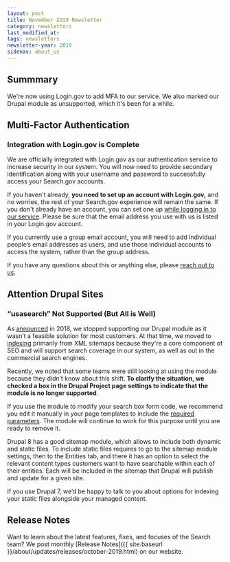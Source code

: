 ```yaml
---
layout: post
title: November 2019 Newsletter
category: newsletters
last_modified_at: 
tags: newsletters
newsletter-year: 2019
sidenav: about_us
---
```


## Summmary

We're now using Login.gov to add MFA to our service. We also marked our Drupal module as unsupported, which it's been for a while.

## Multi-Factor Authentication

### Integration with Login.gov is Complete

We are officially integrated with Login.gov as our authentication service to increase security in our system. You will now need to provide secondary identification along with your username and password to successfully access your Search.gov accounts.

If you haven't already, **you need to set up an account with Login.gov,** and no worries, the rest of your Search.gov experience will remain the same. If you don't already have an account, you can set one up <a href="https://search.usa.gov/login?utm_campaign=Search.gov%20Newsletter&amp;utm_source=hs_email&amp;utm_medium=email&amp;_hsenc=p2ANqtz-_LkFD_kPta_wIsJy28mibrFgKkjTfZCS4vJXdrD8Hi3wfx3MBxq7UrsucbNvIsohR16Q8l">while logging in to our service</a>. Please be sure that the email address you use with us is listed in your Login.gov account.

If you currently use a group email account, you will need to add individual people’s email addresses as users, and use those individual accounts to access the system, rather than the group address.

If you have any questions about this or anything else, please <a href="mailto:search@support.digitalgov.gov">reach out to us</a>.

## Attention Drupal Sites

### “usasearch” Not Supported (But All is Well)

As <a href="https://search.gov/blog/six-months-in.html?utm_campaign=Search.gov%20Newsletter&amp;utm_source=hs_email&amp;utm_medium=email&amp;_hsenc=p2ANqtz-_LkFD_kPta_wIsJy28mibrFgKkjTfZCS4vJXdrD8Hi3wfx3MBxq7UrsucbNvIsohR16Q8l">announced</a> in 2018, we stopped supporting our Drupal module as it wasn’t a feasible solution for most customers. At that time, we moved to <a href="https://search.gov/manual/indexing-with-searchgov.html?utm_campaign=Search.gov%20Newsletter&amp;utm_source=hs_email&amp;utm_medium=email&amp;_hsenc=p2ANqtz-_LkFD_kPta_wIsJy28mibrFgKkjTfZCS4vJXdrD8Hi3wfx3MBxq7UrsucbNvIsohR16Q8l">indexing</a> primarily from XML sitemaps because they're a core component of SEO and will support search coverage in our system, as well as out in the commercial search engines.

Recently, we noted that some teams were still looking at using the module because they didn’t know about this shift. **To clarify the situation, we checked a box in the Drupal Project page settings to indicate that the module is no longer supported**.

If you use the module to modify your search box form code, we recommend you edit it manually in your page templates to include the <a href="https://search.gov/manual/code.html?utm_campaign=Search.gov%20Newsletter&amp;utm_source=hs_email&amp;utm_medium=email&amp;_hsenc=p2ANqtz-_LkFD_kPta_wIsJy28mibrFgKkjTfZCS4vJXdrD8Hi3wfx3MBxq7UrsucbNvIsohR16Q8l">required parameters</a>. The module will continue to work for this purpose until you are ready to remove it.

Drupal 8 has a good sitemap module, which allows to include both dynamic and static files. To include static files requires to go to the sitemap module settings, then to the Entities tab, and there it has an option to select the relevant content types customers want to have searchable within each of their entities. Each will be included in the sitemap that Drupal will publish and update for a given site.

If you use Drupal 7, we’d be happy to talk to you about options for indexing your static files alongside your managed content.

## Release Notes

Want to learn about the latest features, fixes, and focuses of the Search team? We post monthly [Release Notes]({{ site.baseurl }}/about/updates/releases/october-2019.html) on our website.